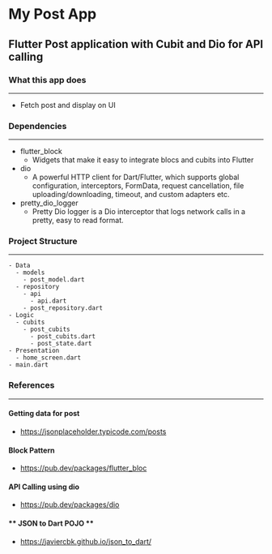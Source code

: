 # My Post App

## Flutter Post application with Cubit and Dio for API calling

### What this app does
----
 
- Fetch post and display on UI

### Dependencies
----

- flutter_block
  - Widgets that make it easy to integrate blocs and cubits into Flutter
- dio
  - A powerful HTTP client for Dart/Flutter, which supports global configuration, interceptors, FormData, request cancellation, file uploading/downloading, timeout, and custom adapters etc.
- pretty_dio_logger
  - Pretty Dio logger is a Dio interceptor that logs network calls in a pretty, easy to read format.

### Project Structure
----
````
- Data
  - models
    - post_model.dart
  - repository
    - api
      - api.dart
    - post_repository.dart
- Logic
  - cubits
    - post_cubits
      - post_cubits.dart
      - post_state.dart
- Presentation
  - home_screen.dart
- main.dart

````

### References
----

#### **Getting data for post**
- https://jsonplaceholder.typicode.com/posts

#### **Block Pattern**
- https://pub.dev/packages/flutter_bloc

#### **API Calling using dio**
- https://pub.dev/packages/dio

#### ** JSON to Dart POJO **
- https://javiercbk.github.io/json_to_dart/
